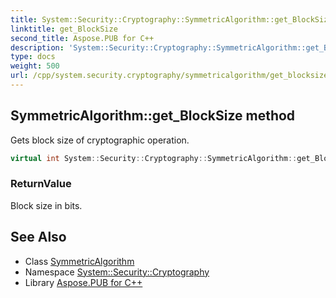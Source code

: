 ```yaml
---
title: System::Security::Cryptography::SymmetricAlgorithm::get_BlockSize method
linktitle: get_BlockSize
second_title: Aspose.PUB for C++
description: 'System::Security::Cryptography::SymmetricAlgorithm::get_BlockSize method. Gets block size of cryptographic operation in C++.'
type: docs
weight: 500
url: /cpp/system.security.cryptography/symmetricalgorithm/get_blocksize/
---
```

## SymmetricAlgorithm::get_BlockSize method


Gets block size of cryptographic operation.

```cpp
virtual int System::Security::Cryptography::SymmetricAlgorithm::get_BlockSize()
```


### ReturnValue

Block size in bits.

## See Also

* Class [SymmetricAlgorithm](../)
* Namespace [System::Security::Cryptography](../../)
* Library [Aspose.PUB for C++](../../../)
